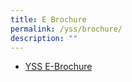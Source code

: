 ```yaml
---
title: E Brochure
permalink: /yss/brochure/
description: ""
---
```



* [YSS E-Brochure](/files/YSS/YSS%20e-Brochure.pdf)